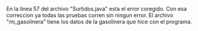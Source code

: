En la linea 57 del archivo "Surtidos.java" esta el error coregido. Con esa correccion ya todas las pruebas corren sin ningun error.
El archivo "mi_gasolinera" tiene los datos de la gasolinera que hice con el programa.
